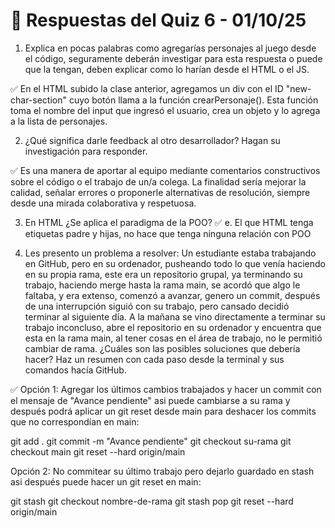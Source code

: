 # 📝 Respuestas del Quiz 6 - 01/10/25 # 


1. Explica en pocas palabras como agregarías personajes al juego desde el código, seguramente deberán investigar para esta respuesta o puede que la tengan, deben explicar como lo harían desde el HTML o el JS.

✅ En el HTML subido la clase anterior, agregamos un div con el ID "new-char-section" cuyo botón llama a la función crearPersonaje(). Esta función toma el nombre del input que ingresó el usuario, crea un objeto y lo agrega a la lista de personajes.

2. ¿Qué significa darle feedback al otro desarrollador? Hagan su investigación para responder.

✅ Es una manera de aportar al equipo mediante comentarios constructivos sobre el código o el trabajo de un/a colega. La finalidad sería mejorar la calidad, señalar errores o proponerle alternativas de resolución, siempre desde una mirada colaborativa y respetuosa.

3. En HTML ¿Se aplica el paradigma de la POO?
✅ e. El que HTML tenga etiquetas padre y hijas, no hace que tenga ninguna relación con POO

4. Les presento un problema a resolver:
Un estudiante estaba trabajando en GitHub, pero en su ordenador, pusheando todo lo que venía haciendo en su propia rama, este era un repositorio grupal, ya terminando su trabajo, haciendo merge hasta la rama main, se acordó que algo le faltaba, y era extenso, comenzó a avanzar, genero un commit, después de una interrupción siguió con su trabajo, pero cansado decidió terminar al siguiente día. A la mañana se vino directamente a terminar su trabajo inconcluso, abre el repositorio en su ordenador y encuentra que esta en la rama main, al tener cosas en el área de trabajo, no le permitió cambiar de rama. ¿Cuáles son las posibles soluciones que debería hacer? Haz un resumen con cada paso desde la terminal y sus comandos hacía GitHub.

✅ Opción 1: Agregar los últimos cambios trabajados y hacer un commit con el mensaje de "Avance pendiente" asi puede cambiarse a su rama y después podrá aplicar un git reset desde main para deshacer los commits que no correspondían en main:

git add .
git commit -m "Avance pendiente"
git checkout su-rama
git checkout main
git reset --hard origin/main

Opción 2: No commitear su último trabajo pero dejarlo guardado en stash asi después puede hacer un git reset en main:

git stash
git checkout nombre-de-rama
git stash pop
git reset --hard origin/main













